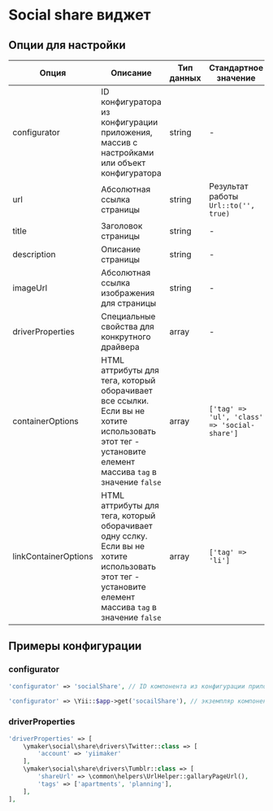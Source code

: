 Social share виджет
===================

## Опции для настройки

| Опция                 | Описание                                                                                                                                              | Тип данных    | Стандартное значение                          |
|-----------------------|-------------------------------------------------------------------------------------------------------------------------------------------------------|---------------|-----------------------------------------------|
|configurator           |ID конфигуратора из конфигурации приложения, массив с настройками или объект конфигуратора                                                             |string         |-                                              |
|url                    |Абсолютная ссылка страницы                                                                                                                             |string         |Результат работы `Url::to('', true)`           |
|title                  |Заголовок страницы                                                                                                                                     |string         |-                                              |
|description            |Описание страницы                                                                                                                                      |string         |-                                              |
|imageUrl               |Абсолютная ссылка изображения для страницы                                                                                                             |string         |-                                              |
|driverProperties       |Специальные свойства для конкрутного драйвера                                                                                                          |array          |-                                              |
|containerOptions       |HTML аттрибуты для тега, который оборачивает все ссылки. Если вы не хотите использовать этот тег - установите елемент массива `tag` в значение `false` |array          |`['tag' => 'ul', 'class' => 'social-share']`   |
|linkContainerOptions   |HTML аттрибуты для тега, который оборачивает одну сслку. Если вы не хотите использовать этот тег - установите елемент массива `tag` в значение `false` |array          |`['tag' => 'li']`                              |


## Примеры конфигурации

### configurator

```php
'configurator' => 'socialShare', // ID компонента из конфигурации приложения
```

```php
'configurator' => \Yii::$app->get('socailShare'), // экземпляр компонента
```

### driverProperties

```php
'driverProperties' => [
    \ymaker\social\share\drivers\Twitter::class => [
        'account' => 'yiimaker'
    ],
    \ymaker\social\share\drivers\Tumblr::class => [
        'shareUrl' => \common\helpers\UrlHelper::gallaryPageUrl(),
        'tags' => ['apartments', 'planning'],
    ],
],
```